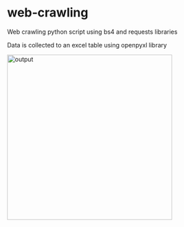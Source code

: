 # web-crawling
Web crawling python script using bs4 and requests libraries

Data is collected to an excel table using openpyxl library

<img width="384" alt="output" src="https://user-images.githubusercontent.com/66912450/171600701-8769e6b8-21c8-4255-8047-f093b509d6c9.png">
